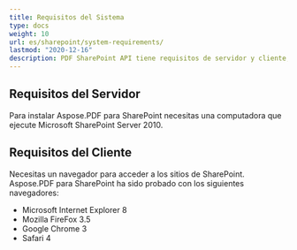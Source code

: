 ```yaml
---
title: Requisitos del Sistema
type: docs
weight: 10
url: es/sharepoint/system-requirements/
lastmod: "2020-12-16"
description: PDF SharePoint API tiene requisitos de servidor y cliente, así como la necesidad de una computadora que ejecute Microsoft SharePoint Server.
---
```


## **Requisitos del Servidor**

Para instalar Aspose.PDF para SharePoint necesitas una computadora que ejecute Microsoft SharePoint Server 2010.

## **Requisitos del Cliente**

Necesitas un navegador para acceder a los sitios de SharePoint. Aspose.PDF para SharePoint ha sido probado con los siguientes navegadores:

- Microsoft Internet Explorer 8
- Mozilla FireFox 3.5
- Google Chrome 3
- Safari 4